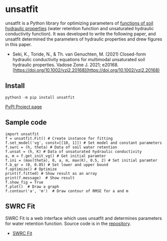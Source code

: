 # unsatfit

unsatfit is a Python library for optimizing parameters of [functions of soil hydraulic properties](https://doi.org/10.1002/vzj2.20168) (water retention function and unsaturated hydraulic conductivity function). It was developed to write the following paper, and unsatfit determined the parameters of hydraulic properties and drew figures in this paper.

- Seki, K., Toride, N., & Th. van Genuchten, M. (2021) Closed-form hydraulic conductivity equations for multimodal unsaturated soil hydraulic properties. Vadose Zone J. 2021; e20168.
[https://doi.org/10.1002/vzj2.20168](https://doi.org/10.1002/vzj2.20168)

## Install

```
python3 -m pip install unsatfit
```

[PyPI Project page](https://pypi.org/project/unsatfit/)

## Sample code

```
import unsatfit
f = unsatfit.Fit() # Create instance for fitting
f.set_model('vg', const=[[10, 1]]) # Set model and constant parameters
f.swrc = (h, theta) # Data of soil water retention
f.unsat = (h, K) # Data of unsaturated hydraulic conductivity
a, m = f.get_init_vg() # Get initial paramter
f.ini = (max(theta), 0, a, m, max(K), 0.5, 2) # Set initial paramter
f.b_qr = (0, 0.05) # Set lower and upper bound
f.optimize() # Optimize
print(f.fitted) # Show result as an array
print(f.message)  # Show result
f.show_fig = True
f.plot()  # Draw a graph
f.contour('a', 'm')  # Draw contour of RMSE for a and m
```

## SWRC Fit

SWRC Fit is a web interface which uses unsatfit and determines parameters for water retention function. Source code is in the [repository](https://github.com/sekika/unsatfit/tree/main/swrcfit).

- [SWRC Fit](https://seki.webmasters.gr.jp/swrc/)
